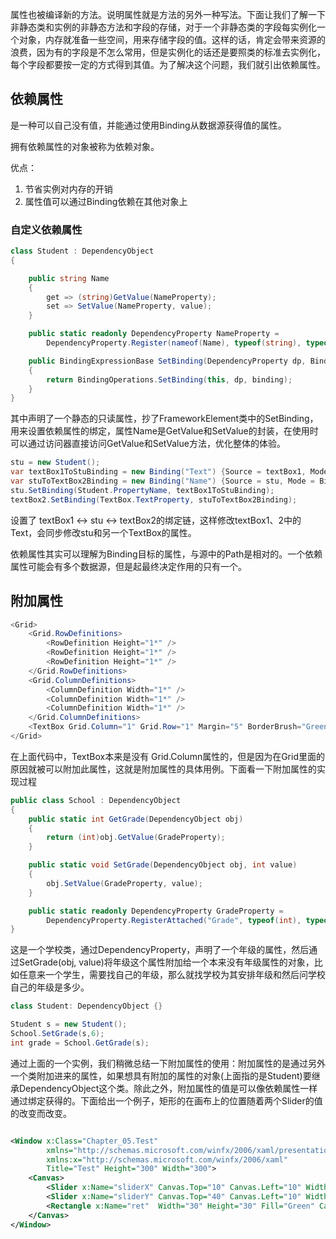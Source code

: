 属性也被编译新的方法。说明属性就是方法的另外一种写法。下面让我们了解一下非静态类和实例的非静态方法和字段的存储，对于一个非静态类的字段每实例化一个对象，内存就准备一些空间，用来存储字段的值。这样的话，肯定会带来资源的浪费，因为有的字段是不怎么常用，但是实例化的话还是要照类的标准去实例化，每个字段都要按一定的方式得到其值。为了解决这个问题，我们就引出依赖属性。

## 依赖属性

是一种可以自己没有值，并能通过使用Binding从数据源获得值的属性。

拥有依赖属性的对象被称为依赖对象。

优点：
1. 节省实例对内存的开销
2. 属性值可以通过Binding依赖在其他对象上

### 自定义依赖属性

```csharp
class Student : DependencyObject
{

    public string Name
    {
        get => (string)GetValue(NameProperty);
        set => SetValue(NameProperty, value);
    }

    public static readonly DependencyProperty NameProperty =
        DependencyProperty.Register(nameof(Name), typeof(string), typeof(Student), new PropertyMetadata("学生姓名"));

    public BindingExpressionBase SetBinding(DependencyProperty dp, BindingBase binding)
    {
        return BindingOperations.SetBinding(this, dp, binding);
    }
}
```

其中声明了一个静态的只读属性，抄了FrameworkElement类中的SetBinding，用来设置依赖属性的绑定，属性Name是GetValue和SetValue的封装，在使用时可以通过访问器直接访问GetValue和SetValue方法，优化整体的体验。

```csharp
stu = new Student();
var textBox1ToStuBinding = new Binding("Text") {Source = textBox1, Mode = BindingMode.TwoWay};
var stuToTextBox2Binding = new Binding("Name") {Source = stu, Mode = BindingMode.TwoWay, UpdateSourceTrigger = UpdateSourceTrigger.PropertyChanged};
stu.SetBinding(Student.PropertyName, textBox1ToStuBinding);
textBox2.SetBinding(TextBox.TextProperty, stuToTextBox2Binding);
```

设置了 textBox1 <-> stu <-> textBox2的绑定链，这样修改textBox1、2中的Text，会同步修改stu和另一个TextBox的属性。

依赖属性其实可以理解为Binding目标的属性，与源中的Path是相对的。一个依赖属性可能会有多个数据源，但是起最终决定作用的只有一个。

## 附加属性

```csharp
<Grid>
    <Grid.RowDefinitions>
		<RowDefinition Height="1*" />
        <RowDefinition Height="1*" />
        <RowDefinition Height="1*" />
    </Grid.RowDefinitions>
    <Grid.ColumnDefinitions>
        <ColumnDefinition Width="1*" />
        <ColumnDefinition Width="1*" />
        <ColumnDefinition Width="1*" />
    </Grid.ColumnDefinitions>
    <TextBox Grid.Column="1" Grid.Row="1" Margin="5" BorderBrush="Green"/>
</Grid>
```

在上面代码中，TextBox本来是没有 Grid.Column属性的，但是因为在Grid里面的原因就被可以附加此属性，这就是附加属性的具体用例。下面看一下附加属性的实现过程

```csharp
public class School : DependencyObject
{
    public static int GetGrade(DependencyObject obj)
    {
        return (int)obj.GetValue(GradeProperty);
    }

    public static void SetGrade(DependencyObject obj, int value)
    {
        obj.SetValue(GradeProperty, value);
    }

    public static readonly DependencyProperty GradeProperty =
        DependencyProperty.RegisterAttached("Grade", typeof(int), typeof(School), new UIPropertyMetadata(0));
}
```

这是一个学校类，通过DependencyProperty，声明了一个年级的属性，然后通过SetGrade(obj, value)将年级这个属性附加给一个本来没有年级属性的对象，比如任意来一个学生，需要找自己的年级，那么就找学校为其安排年级和然后问学校自己的年级是多少。 

```csharp
class Student: DependencyObject {}

Student s = new Student();
School.SetGrade(s,6);
int grade = School.GetGrade(s);
```

通过上面的一个实例，我们稍微总结一下附加属性的使用：附加属性的是通过另外一个类附加进来的属性，如果想具有附加的属性的对象(上面指的是Student)要继承DependencyObject这个类。除此之外，附加属性的值是可以像依赖属性一样通过绑定获得的。下面给出一个例子，矩形的在画布上的位置随着两个Slider的值的改变而改变。

```xml

<Window x:Class="Chapter_05.Test"
        xmlns="http://schemas.microsoft.com/winfx/2006/xaml/presentation"
        xmlns:x="http://schemas.microsoft.com/winfx/2006/xaml"
        Title="Test" Height="300" Width="300">
    <Canvas>
        <Slider x:Name="sliderX" Canvas.Top="10" Canvas.Left="10" Width="260" Minimum="50" Maximum="200"/>
        <Slider x:Name="sliderY" Canvas.Top="40" Canvas.Left="10" Width="260" Minimum="50" Maximum="200"/>
        <Rectangle x:Name="ret"  Width="30" Height="30" Fill="Green" Canvas.Left="{Binding ElementName=sliderX,Path=Value}" Canvas.Top="{Binding ElementName=sliderY,Path=Value}"/>
    </Canvas>
</Window>
```